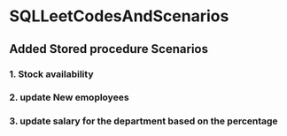 # SQLLeetCodesAndScenarios

## Added Stored procedure Scenarios 
### 1. Stock availability 
### 2. update New emoployees
### 3. update salary for the department based on the percentage
